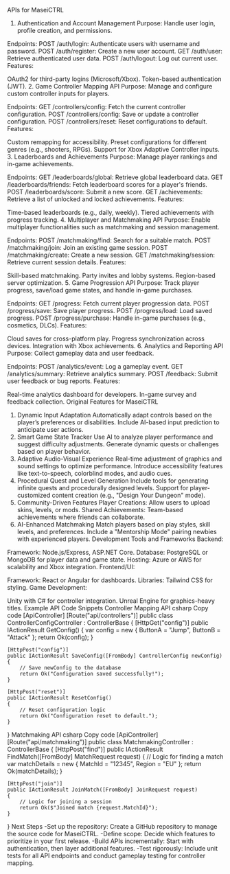 APIs for MaseiCTRL
1. Authentication and Account Management
Purpose: Handle user login, profile creation, and permissions.

Endpoints:
POST /auth/login: Authenticate users with username and password.
POST /auth/register: Create a new user account.
GET /auth/user: Retrieve authenticated user data.
POST /auth/logout: Log out current user.
Features:

OAuth2 for third-party logins (Microsoft/Xbox).
Token-based authentication (JWT).
2. Game Controller Mapping API
Purpose: Manage and configure custom controller inputs for players.

Endpoints:
GET /controllers/config: Fetch the current controller configuration.
POST /controllers/config: Save or update a controller configuration.
POST /controllers/reset: Reset configurations to default.
Features:

Custom remapping for accessibility.
Preset configurations for different genres (e.g., shooters, RPGs).
Support for Xbox Adaptive Controller inputs.
3. Leaderboards and Achievements
Purpose: Manage player rankings and in-game achievements.

Endpoints:
GET /leaderboards/global: Retrieve global leaderboard data.
GET /leaderboards/friends: Fetch leaderboard scores for a player's friends.
POST /leaderboards/score: Submit a new score.
GET /achievements: Retrieve a list of unlocked and locked achievements.
Features:

Time-based leaderboards (e.g., daily, weekly).
Tiered achievements with progress tracking.
4. Multiplayer and Matchmaking API
Purpose: Enable multiplayer functionalities such as matchmaking and session management.

Endpoints:
POST /matchmaking/find: Search for a suitable match.
POST /matchmaking/join: Join an existing game session.
POST /matchmaking/create: Create a new session.
GET /matchmaking/session: Retrieve current session details.
Features:

Skill-based matchmaking.
Party invites and lobby systems.
Region-based server optimization.
5. Game Progression API
Purpose: Track player progress, save/load game states, and handle in-game purchases.

Endpoints:
GET /progress: Fetch current player progression data.
POST /progress/save: Save player progress.
POST /progress/load: Load saved progress.
POST /progress/purchase: Handle in-game purchases (e.g., cosmetics, DLCs).
Features:

Cloud saves for cross-platform play.
Progress synchronization across devices.
Integration with Xbox achievements.
6. Analytics and Reporting API
Purpose: Collect gameplay data and user feedback.

Endpoints:
POST /analytics/event: Log a gameplay event.
GET /analytics/summary: Retrieve analytics summary.
POST /feedback: Submit user feedback or bug reports.
Features:

Real-time analytics dashboard for developers.
In-game survey and feedback collection.
Original Features for MaseiCTRL
1. Dynamic Input Adaptation
Automatically adapt controls based on the player’s preferences or disabilities.
Include AI-based input prediction to anticipate user actions.
2. Smart Game State Tracker
Use AI to analyze player performance and suggest difficulty adjustments.
Generate dynamic quests or challenges based on player behavior.
3. Adaptive Audio-Visual Experience
Real-time adjustment of graphics and sound settings to optimize performance.
Introduce accessibility features like text-to-speech, colorblind modes, and audio cues.
4. Procedural Quest and Level Generation
Include tools for generating infinite quests and procedurally designed levels.
Support for player-customized content creation (e.g., "Design Your Dungeon" mode).
5. Community-Driven Features
Player Creations: Allow users to upload skins, levels, or mods.
Shared Achievements: Team-based achievements where friends can collaborate.
6. AI-Enhanced Matchmaking
Match players based on play styles, skill levels, and preferences.
Include a "Mentorship Mode" pairing newbies with experienced players.
Development Tools and Frameworks
Backend:

Framework: Node.js/Express, ASP.NET Core.
Database: PostgreSQL or MongoDB for player data and game state.
Hosting: Azure or AWS for scalability and Xbox integration.
Frontend/UI:

Framework: React or Angular for dashboards.
Libraries: Tailwind CSS for styling.
Game Development:

Unity with C# for controller integration.
Unreal Engine for graphics-heavy titles.
Example API Code Snippets
Controller Mapping API
csharp
Copy code
[ApiController]
[Route("api/controllers")]
public class ControllerConfigController : ControllerBase
{
    [HttpGet("config")]
    public IActionResult GetConfig()
    {
        var config = new { ButtonA = "Jump", ButtonB = "Attack" };
        return Ok(config);
    }

    [HttpPost("config")]
    public IActionResult SaveConfig([FromBody] ControllerConfig newConfig)
    {
        // Save newConfig to the database
        return Ok("Configuration saved successfully!");
    }

    [HttpPost("reset")]
    public IActionResult ResetConfig()
    {
        // Reset configuration logic
        return Ok("Configuration reset to default.");
    }
}
Matchmaking API
csharp
Copy code
[ApiController]
[Route("api/matchmaking")]
public class MatchmakingController : ControllerBase
{
    [HttpPost("find")]
    public IActionResult FindMatch([FromBody] MatchRequest request)
    {
        // Logic for finding a match
        var matchDetails = new { MatchId = "12345", Region = "EU" };
        return Ok(matchDetails);
    }

    [HttpPost("join")]
    public IActionResult JoinMatch([FromBody] JoinRequest request)
    {
        // Logic for joining a session
        return Ok($"Joined match {request.MatchId}");
    }
}
Next Steps
-Set up the repository: Create a GitHub repository to manage the source code for MaseiCTRL.
-Define scope: Decide which features to prioritize in your first release.
-Build APIs incrementally: Start with authentication, then layer additional features.
-Test rigorously: Include unit tests for all API endpoints and conduct gameplay testing for controller mapping.

<!---
ZaXodos/ZaXodos is a ✨ special ✨ repository because its `README.md` (this file) appears on your GitHub profile.
You can click the Preview link to take a look at your changes.
--->
